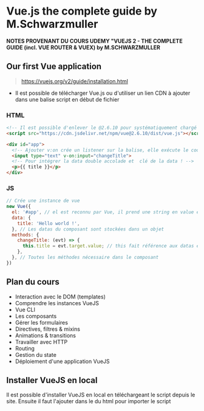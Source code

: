 # Vue.js the complete guide by M.Schwarzmuller

__NOTES PROVENANT DU COURS UDEMY "VUEJS 2 - THE COMPLETE GUIDE (incl. VUE ROUTER & VUEX) by M.SCHWARZMULLER__

## Our first Vue application

> https://vuejs.org/v2/guide/installation.html

* Il est possible de télécharger Vue.js ou d'utiliser un lien CDN à ajouter dans une balise script en début de fichier

### HTML

```html
<!-- Il est possible d'enlever le @2.6.10 pour systématiquement chargé la dernière version -->
<script src="https://cdn.jsdelivr.net/npm/vue@2.6.10/dist/vue.js"></script>

<div id="app">
  <!-- Ajouter v:on crée un listener sur la balise, elle exécute le code référencé dans la string (ici changeTitle) -->
  <input type="text" v-on:input="changeTitle">
  <!-- Pour intégrer la data double accolade et  clé de la data ! -->
  <p>{{ title }}</p> 
</div>
```

### JS

```js
// Crée une instance de vue
new Vue({
  el: '#app', // el est reconnu par Vue, il prend une string en value et décide de quel élément HTML (et de ses enfants) sera controlé par cette instance de vue
  data: {
    title: 'Hello world !',
  }, // Les datas du composant sont stockées dans un objet
  methods: {
    changeTitle: (evt) => {
      this.title = evt.target.value; // this fait référence aux datas et méthodes de l'objet instancié
    },
  }, // Toutes les méthodes nécessaire dans le composant
})
```

## Plan du cours

* Interaction avec le DOM (templates)
* Comprendre les instances VueJS
* Vue CLI
* Les composants
* Gérer les formulaires
* Directives, filtres & mixins
* Animations & transitions
* Travailler avec HTTP
* Routing
* Gestion du state
* Déploiement d'une application VueJS

## Installer VueJS en local

Il est possible d'installer VueJS en local en téléchargeant le script depuis le site.
Ensuite il faut l'ajouter dans le <head> du html pour importer le script